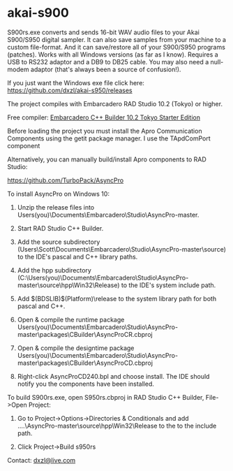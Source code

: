 # akai-s900
S900rs.exe converts and sends 16-bit WAV audio files to your Akai S900/S950 digital sampler.
It can also save samples from your machine to a custom file-format. And it can save/restore all of your
S900/S950 programs (patches). Works with all Windows versions (as far as I know). Requires a USB to RS232
adaptor and a DB9 to DB25 cable. You may also need a null-modem adaptor (that's always been a source of confusion!).

If you just want the Windows exe file click here: https://github.com/dxzl/akai-s950/releases

The project compiles with Embarcadero RAD Studio 10.2 (Tokyo) or higher.

Free compiler: [Embarcadero C++ Builder 10.2 Tokyo Starter Edition](https://www.embarcadero.com/products/cbuilder/starter/promotional-download)

Before loading the project you must install the Apro Communication Components using the getit package manager. I use the TApdComPort component

Alternatively, you can manually build/install Apro components to RAD Studio:

https://github.com/TurboPack/AsyncPro

To install AsyncPro on Windows 10:

  1. Unzip the release files into Users\(you)\Documents\Embarcadero\Studio\AsyncPro-master.

  2. Start RAD Studio C++ Builder.

  3. Add the source subdirectory (Users\Scott\Documents\Embarcadero\Studio\AsyncPro-master\source) to the
     IDE's pascal and C++ library paths.
     
  4. Add the hpp subdirectory (C:\Users\(you)\Documents\Embarcadero\Studio\AsyncPro-master\source\hpp\Win32\Release) to the IDE's system include path.     
     
  5. Add $(BDSLIB)\$(Platform)\release to the system library path for both pascal and C++.
  
  7. Open & compile the runtime package Users\(you)\Documents\Embarcadero\Studio\AsyncPro-master\packages\CBuilder\AsyncProCR.cbproj
     
  8. Open & compile the designtime package Users\(you)\Documents\Embarcadero\Studio\AsyncPro-master\packages\CBuilder\AsyncProCD.cbproj

  9. Right-click AsyncProCD240.bpl and choose install. The IDE should notify you the components have been installed.

To build S900rs.exe, open S950rs.cbproj in RAD Studio C++ Builder, File->Open Project:
  1. Go to Project->Options->Directories & Conditionals and add ..\..\AsyncPro-master\source\hpp\Win32\Release to the to the include path.

  2. Click Project->Build s950rs
  
Contact: dxzl@live.com
